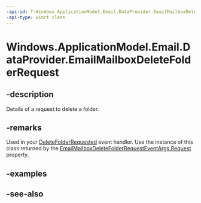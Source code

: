 ----api-id: T:Windows.ApplicationModel.Email.DataProvider.EmailMailboxDeleteFolderRequest
-api-type: winrt class
---<!-- Class syntax.public class EmailMailboxDeleteFolderRequest : Windows.ApplicationModel.Email.DataProvider.IEmailMailboxDeleteFolderRequest--># Windows.ApplicationModel.Email.DataProvider.EmailMailboxDeleteFolderRequest## -descriptionDetails of a request to delete a folder.## -remarksUsed in your [DeleteFolderRequested](emaildataproviderconnection_deletefolderrequested.md) event handler. Use the instance of this class returned by the [EmailMailboxDeleteFolderRequestEventArgs.Request](emailmailboxdownloadmessagerequesteventargs_request.md) property.## -examples## -see-also